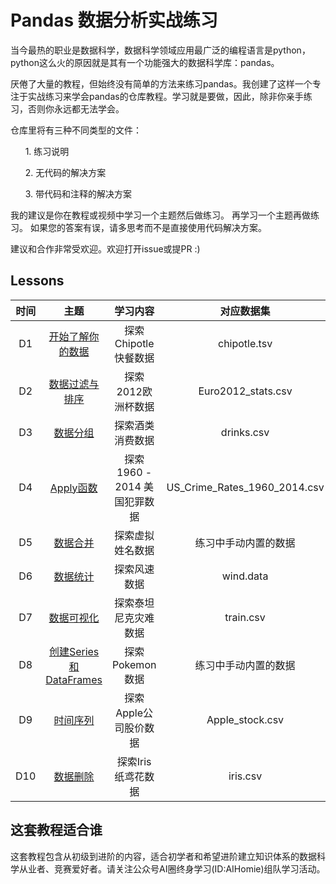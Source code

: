 # Pandas 数据分析实战练习

当今最热的职业是数据科学，数据科学领域应用最广泛的编程语言是python，python这么火的原因就是其有一个功能强大的数据科学库：pandas。

厌倦了大量的教程，但始终没有简单的方法来练习pandas。我创建了这样一个专注于实战练习来学会pandas的仓库教程。学习就是要做，因此，除非你亲手练习，否则你永远都无法学会。

仓库里将有三种不同类型的文件：

&nbsp;&nbsp;&nbsp;&nbsp;&nbsp;&nbsp;1. 练习说明

&nbsp;&nbsp;&nbsp;&nbsp;&nbsp;&nbsp;2. 无代码的解决方案

&nbsp;&nbsp;&nbsp;&nbsp;&nbsp;&nbsp;3. 带代码和注释的解决方案
 
我的建议是你在教程或视频中学习一个主题然后做练习。
再学习一个主题再做练习。 
如果您的答案有误，请多思考而不是直接使用代码解决方案。


建议和合作非常受欢迎。欢迎打开issue或提PR :)

## Lessons
|时间|主题|学习内容|对应数据集|练习数据集|
|:-------------:|:-------------:|:-----------:|:-------------:|:-------------:|
|D1|[开始了解你的数据](#getting-and-knowing)      | 探索Chipotle快餐数据|chipotle.tsv|Occupation、World Food Facts
|D2|[数据过滤与排序](#getting-and-knowing) | 探索2012欧洲杯数据|Euro2012_stats.csv|Chipotle、Fictional Army
|D3|[数据分组](#getting-and-knowing)      | 探索酒类消费数据|drinks.csv|Occupation、Regiment
|D4|[Apply函数](#getting-and-knowing)      | 探索1960 - 2014 美国犯罪数据|US_Crime_Rates_1960_2014.csv|students_alcohol_consumption
|D5|[数据合并](#getting-and-knowing)      | 探索虚拟姓名数据|练习中手动内置的数据|auto_mp、housing market
|D6|[数据统计](#getting-and-knowing)      | 探索风速数据|wind.data|us_baby_names
|D7|[数据可视化](#getting-and-knowing)      | 探索泰坦尼克灾难数据|train.csv|chipotle、online_retail、scores、tips
|D8|[创建Series和DataFrames](#getting-and-knowing)      | 探索Pokemon数据|练习中手动内置的数据|pokemon
|D9|[时间序列](#getting-and-knowing)      | 探索Apple公司股价数据|Apple_stock.csv|financial_data、investor
|D10|[数据删除](#getting-and-knowing)      | 探索Iris纸鸢花数据|iris.csv|Wine

## 这套教程适合谁

这套教程包含从初级到进阶的内容，适合初学者和希望进阶建立知识体系的数据科学从业者、竞赛爱好者。请关注公众号AI圈终身学习(ID:AIHomie)组队学习活动。

